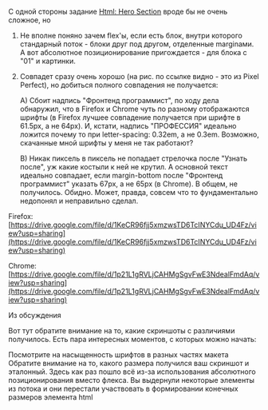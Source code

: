 С одной стороны задание [Html: Hero Section](https://ru.hexlet.io/challenges/css_flex_hero_challenge) вроде бы не очень сложное, но
1. Не вполне поняно зачем flex'ы, если есть блок, внутри которого стандарный поток - блоки друг под другом, отделенные marginами.
А вот абсолютное позиционирование пригождается - для блока с "01" и картинки.

2. Совпадет сразу очень хорошо (на рис. по ссылке видно - это из Pixel Perfect), но добиться полного совпадения не получается:

    A) Сбоит надпись "Фронтенд программист", 
по ходу дела обнаружил, что в Firefox и Chrome чуть по разному отображаются шрифты
(в Firefox лучшее совпадение получается при шрифте в 61.5px, а не 64px).
И, кстати, надпись "ПРОФЕССИЯ" идеально ложится почему то при letter-spacing: 0.32em, а не 0.3em.
Возможно, скачанные мной шрифты у меня не так работают?

    B) Никак пиксель в пиксель не попадает стрелочка после "Узнать после", уж какие костыли к ней не крутил.
А основной текст идеально совпадает, если margin-bottom после "Фронтенд программист" указать 67px, а не 65px (в Chromе).
В общем, не получилось. Обидно.
Может, правда, совсем что то фундаментально недопонял и неправильно сделал.

Firefox:
[https://drive.google.com/file/d/1KeCR96fjj5xmzwsTD6TcINYCdu_UD4Fz/view?usp=sharing](https://drive.google.com/file/d/1KeCR96fjj5xmzwsTD6TcINYCdu_UD4Fz/view?usp=sharing)

Chrome:
[https://drive.google.com/file/d/1p21L1gRVLjCAHMgSgvFwE3NdealFmdAq/view?usp=sharing](https://drive.google.com/file/d/1p21L1gRVLjCAHMgSgvFwE3NdealFmdAq/view?usp=sharing)

Из обсуждения

Вот тут обратите внимание на то, какие скриншоты с различиями получилось.
Есть пара интересных моментов, с которых можно начать:

Посмотрите на насыщенность шрифтов в разных частях макета
Обратите внимание на то, какого размера получился ваш скриншот и эталонный.
Здесь как раз пошло всё из-за использования абсолютного позиционирования вместо флекса.
Вы выдернули некоторые элементы из потока и они перестали участвовать в формировании конечных размеров элемента html
